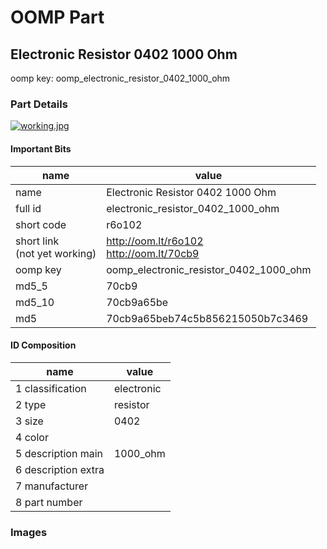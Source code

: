 # OOMP Part  
## Electronic Resistor 0402 1000 Ohm  
  
oomp key: oomp_electronic_resistor_0402_1000_ohm  
  
### Part Details  
  
[![working.jpg](working_600.jpg)](working.jpg)  
  
#### Important Bits  
| name | value | 
| --- | --- | 
| name | Electronic Resistor 0402 1000 Ohm | 
| full id | electronic_resistor_0402_1000_ohm | 
| short code | r6o102 | 
| short link<br>(not yet working) | http://oom.lt/r6o102<br>http://oom.lt/70cb9 | 
| oomp key | oomp_electronic_resistor_0402_1000_ohm | 
| md5_5 | 70cb9 | 
| md5_10 | 70cb9a65be | 
| md5 | 70cb9a65beb74c5b856215050b7c3469 | 
#### ID Composition  
| name | value | 
| --- | --- | 
| 1 classification | electronic | 
| 2 type | resistor | 
| 3 size | 0402 | 
| 4 color |  | 
| 5 description main | 1000_ohm | 
| 6 description extra |  | 
| 7 manufacturer |  | 
| 8 part number |  | 
### Images  
